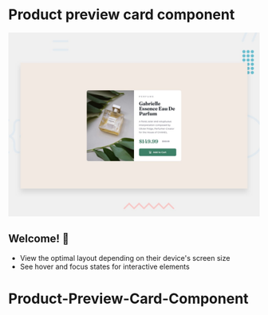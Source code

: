# Product preview card component

![Design preview for the Product preview card component](./design/desktop-preview.jpg)

## Welcome! 👋

- View the optimal layout depending on their device's screen size
- See hover and focus states for interactive elements
# Product-Preview-Card-Component
